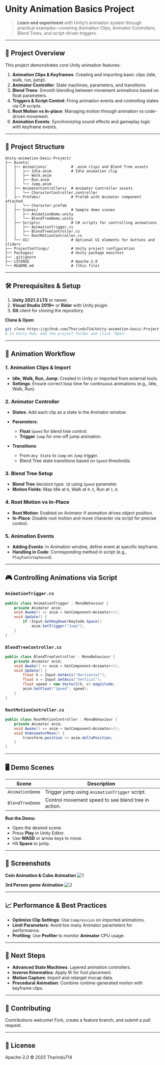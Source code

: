 # Unity Animation Basics Project

> **Learn and experiment** with Unity’s animation system through practical examples—covering Animation Clips, Animator Controllers, Blend Trees, and script-driven triggers.

---

## 🎯 Project Overview

This project demonstrates core Unity animation features:

1. **Animation Clips & Keyframes**: Creating and importing basic clips (idle, walk, run, jump).
2. **Animator Controller**: State machines, parameters, and transitions.
3. **Blend Trees**: Smooth blending between movement animations based on float parameters.
4. **Triggers & Script Control**: Firing animation events and controlling states via C# scripts.
5. **Root Motion vs In-place**: Managing motion through animation vs code-driven movement.
6. **Animation Events**: Synchronizing sound effects and gameplay logic with keyframe events.

---

## 📁 Project Structure

```
Unity-animation-basic-Project/
├── Assets/
│   ├── Animations/           # .anim clips and Blend Tree assets
│   │   ├── Idle.anim         # Idle animation clip
│   │   ├── Walk.anim
│   │   ├── Run.anim
│   │   └── Jump.anim
│   ├── AnimatorControllers/  # Animator Controller assets
│   │   └── CharacterController.controller
│   ├── Prefabs/              # Prefab with Animator component attached
│   │   └── Character.prefab
│   ├── Scenes/               # Sample demo scenes
│   │   ├── AnimationDemo.unity
│   │   └── BlendTreeDemo.unity
│   ├── Scripts/              # C# scripts for controlling animations
│   │   ├── AnimationTrigger.cs
│   │   ├── BlendTreeController.cs
│   │   └── RootMotionController.cs
│   └── UI/                   # Optional UI elements for buttons and sliders
├── ProjectSettings/          # Unity project configuration
├── Packages/                 # Unity package manifest
├── .gitignore
├── LICENSE                   # Apache-2.0
└── README.md                 # (this file)
```

---

## 🛠️ Prerequisites & Setup

1. **Unity 2021.3 LTS** or newer.
2. **Visual Studio 2019+** or **Rider** with Unity plugin.
3. **Git** client for cloning the repository.

**Clone & Open**:

```bash
git clone https://github.com/Tharindu714/Unity-animation-basic-Project.git
# In Unity Hub: Add the project folder and click "Open".
```

---

## 🚀 Animation Workflow

### 1. Animation Clips & Import

* **Idle, Walk, Run, Jump**: Created in Unity or imported from external tools.
* **Settings**: Ensure correct loop time for continuous animations (e.g., Idle, Walk, Run).

### 2. Animator Controller

* **States**: Add each clip as a state in the Animator window.
* **Parameters**:

  * **Float** `Speed` for blend tree control.
  * **Trigger** `Jump` for one-off jump animation.
* **Transitions**:

  * From `Any State` to `Jump` on `Jump` trigger.
  * Blend Tree state transitions based on `Speed` thresholds.

### 3. Blend Tree Setup

* **Blend Tree** decision type: `1D` using `Speed` parameter.
* **Motion Fields**: Map Idle at `0`, Walk at `0.5`, Run at `1.0`.

### 4. Root Motion vs In-Place

* **Root Motion**: Enabled on Animator if animation drives object position.
* **In-Place**: Disable root motion and move character via script for precise control.

### 5. Animation Events

* **Adding Events**: In Animation window, define event at specific keyframe.
* **Handling in Code**: Corresponding method in script (e.g., `PlayFootstepSound`).

---

## 🎮 Controlling Animations via Script

### `AnimationTrigger.cs`

```csharp
public class AnimationTrigger : MonoBehaviour {
    private Animator anim;
    void Awake() => anim = GetComponent<Animator>();
    void Update() {
        if (Input.GetKeyDown(KeyCode.Space))
            anim.SetTrigger("Jump");
    }
}
```

### `BlendTreeController.cs`

```csharp
public class BlendTreeController : MonoBehaviour {
    private Animator anim;
    void Awake() => anim = GetComponent<Animator>();
    void Update() {
        float h = Input.GetAxis("Horizontal");
        float v = Input.GetAxis("Vertical");
        float speed = new Vector2(h, v).magnitude;
        anim.SetFloat("Speed", speed);
    }
}
```

### `RootMotionController.cs`

```csharp
public class RootMotionController : MonoBehaviour {
    private Animator anim;
    void Awake() => anim = GetComponent<Animator>();
    void OnAnimatorMove() {
        transform.position += anim.deltaPosition;
    }
}
```

---

## 🖥️ Demo Scenes

| Scene           | Description                                         |
| --------------- | --------------------------------------------------- |
| `AnimationDemo` | Trigger jump using `AnimationTrigger` script.       |
| `BlendTreeDemo` | Control movement speed to see blend tree in action. |

**Run the Demo**:

* Open the desired scene.
* Press **Play** in Unity Editor.
* Use **WASD** or arrow keys to move.
* Hit **Space** to jump.

---

## 📸 Screenshots

**Coin Animation & Cube Animation**
![1](https://github.com/user-attachments/assets/480a9d67-8283-4f8f-af2e-aa75e92b5695)

**3rd Person game Animation**
![2](https://github.com/user-attachments/assets/219e0042-28c5-4595-84fa-5043466fb3fa)

---

## 📈 Performance & Best Practices

* **Optimize Clip Settings**: Use `Compression` on imported animations.
* **Limit Parameters**: Avoid too many Animator parameters for performance.
* **Profiling**: Use **Profiler** to monitor **Animator** CPU usage.

---

## 🚀 Next Steps

* **Advanced State Machines**: Layered animation controllers.
* **Inverse Kinematics**: Apply IK for foot placement.
* **Motion Capture**: Import and retarget mocap data.
* **Procedural Animation**: Combine runtime-generated motion with keyframe clips.

---

## 🤝 Contributing

Contributions welcome! Fork, create a feature branch, and submit a pull request.

---

## 📄 License

Apache-2.0 © 2025 Tharindu714

